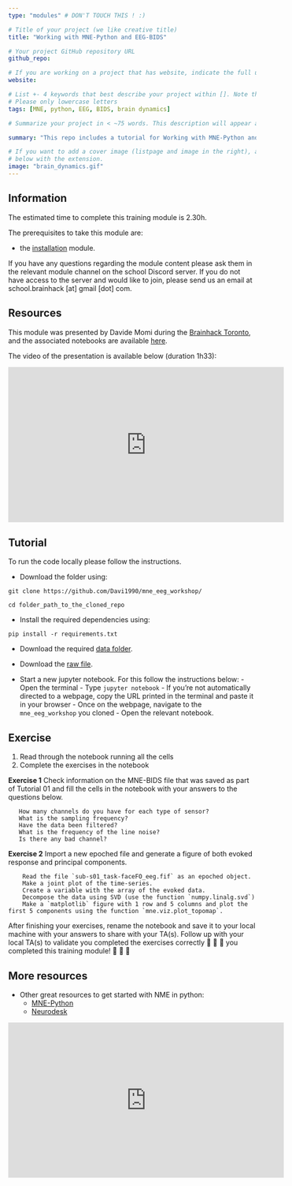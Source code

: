 ```yaml
---
type: "modules" # DON'T TOUCH THIS ! :)

# Title of your project (we like creative title)
title: "Working with MNE-Python and EEG-BIDS"

# Your project GitHub repository URL
github_repo:

# If you are working on a project that has website, indicate the full url including "https://" below or leave it empty.
website:

# List +- 4 keywords that best describe your project within []. Note that the project summary also involves a number of key words. Those are listed on top of the [github repository](https://github.com/PSY6983-2021/project_template), click `manage topics`.
# Please only lowercase letters
tags: [MNE, python, EEG, BIDS, brain dynamics]

# Summarize your project in < ~75 words. This description will appear at the top of your page and on the list page with other projects..

summary: "This repo includes a tutorial for Working with MNE-Python and EEG-BIDS."

# If you want to add a cover image (listpage and image in the right), add it to your directory and indicate the name
# below with the extension.
image: "brain_dynamics.gif"
---
```

<!-- This is an html comment and this won't appear in the rendered page. You are now editing the "content" area, the core of your description. Everything that you can do in markdown is allowed below. We added a couple of comments to guide your through documenting your progress. -->

## Information

The estimated time to complete this training module is 2.30h.

The prerequisites to take this module are:
 * the [installation](/modules/installation) module.
 
If you have any questions regarding the module content please ask them in the relevant module channel on the school Discord server. If you do not have access to the server and would like to join, please send us an email at school.brainhack [at] gmail [dot] com.

## Resources
This module was presented by Davide Momi during the [Brainhack Toronto](https://brainhackto.github.io/global-toronto-12-2022/), and the associated notebooks are available [here](https://github.com/Davi1990/mne_eeg_workshop).

The video of the presentation is available below (duration 1h33):
<iframe width="560" height="315" src="https://www.youtube.com/embed/du1XezR246w" title="YouTube video player" frameborder="0" allow="accelerometer; autoplay; clipboard-write; encrypted-media; gyroscope; picture-in-picture; web-share" allowfullscreen></iframe>

## Tutorial
To run the code locally please follow the instructions.
 * Download the folder using:
```
git clone https://github.com/Davi1990/mne_eeg_workshop/
```

```
cd folder_path_to_the_cloned_repo
```

 * Install the required dependencies using:
```
pip install -r requirements.txt
```

 * Download the required [data folder](https://drive.google.com/drive/folders/1DO-dXfIXzGDzmgcWRMtYvX30ZECYzRYd?usp=sharing).

 * Download the [raw file](https://drive.google.com/file/d/1-RSyaXp2Chx0zLuaAnlgK8o1VMo3enx8/view?usp=share_link).

 * Start a new jupyter notebook. For this follow the instructions below:
       - Open the terminal
       - Type `jupyter notebook`
       - If you’re not automatically directed to a webpage, copy the URL printed in the terminal and paste it in your browser
       - Once on the webpage, navigate to the `mne_eeg_workshop` you cloned
       - Open the relevant notebook.
       
## Exercise

1. Read through the notebook running all the cells
2. Complete the exercises in the notebook

**Exercise 1** Check information on the MNE-BIDS file that was saved as part of Tutorial 01 and fill the cells in the notebook with your answers to the questions below.

       How many channels do you have for each type of sensor?
       What is the sampling frequency?
       Have the data been filtered?
       What is the frequency of the line noise?
       Is there any bad channel?
       

**Exercise 2** Import a new epoched file and generate a figure of both evoked response and principal components.

        Read the file `sub-s01_task-faceFO_eeg.fif` as an epoched object.
        Make a joint plot of the time-series.
        Create a variable with the array of the evoked data.
        Decompose the data using SVD (use the function `numpy.linalg.svd`)
        Make a `matplotlib` figure with 1 row and 5 columns and plot the first 5 components using the function `mne.viz.plot_topomap`.


After finishing your exercises, rename the notebook and save it to your local machine with your answers to share with your TA(s).
Follow up with your local TA(s) to validate you completed the exercises correctly
 :tada: :tada: :tada: you completed this training module! :tada: :tada: :tada:


 ## More resources

 - Other great resources to get started with NME in python:
    -  [MNE-Python](https://mne.tools/stable/auto_tutorials/index.html)
    -  [Neurodesk](https://www.neurodesk.org/tutorials/electrophysiology/eeg_mne-python/)

 <iframe width="560" height="315" src="https://www.youtube.com/embed/MYcCRhEb5Ic" title="YouTube video player" frameborder="0" allow="accelerometer; autoplay; clipboard-write; encrypted-media; gyroscope; picture-in-picture; web-share" allowfullscreen></iframe>

